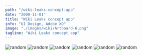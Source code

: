 ```yaml
---
path: "/wiki-leaks-concept-app"
date: "2000-11-01"
title: "Wiki Leaks concept app"
info: "UI Design, Adobe XD"
image: "./images/wiki/Artboard-6.png"
tagline: "Wiki Leaks concept app"
---
```

<img src="./images/wiki/Artboard-6.png" alt="random"/>
<img src="./images/wiki/Artboard.png" alt="random"/>
<img src="./images/wiki/Artboard-4.png" alt="random"/>
<img src="./images/wiki/Artboard-3.png" alt="random"/>
<img src="./images/wiki/Artboard-2.png" alt="random"/>
<img src="./images/wiki/Artboard-1.png" alt="random"/>
